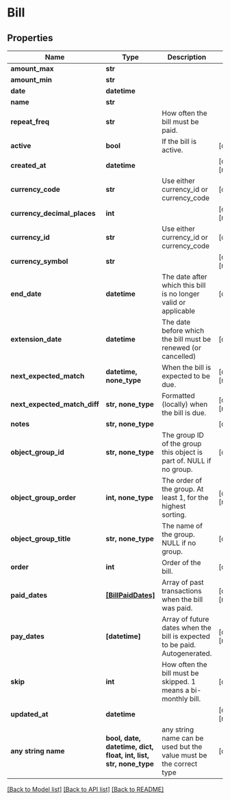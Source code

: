 # Bill


## Properties
Name | Type | Description | Notes
------------ | ------------- | ------------- | -------------
**amount_max** | **str** |  | 
**amount_min** | **str** |  | 
**date** | **datetime** |  | 
**name** | **str** |  | 
**repeat_freq** | **str** | How often the bill must be paid. | 
**active** | **bool** | If the bill is active. | [optional] 
**created_at** | **datetime** |  | [optional] [readonly] 
**currency_code** | **str** | Use either currency_id or currency_code | [optional] 
**currency_decimal_places** | **int** |  | [optional] [readonly] 
**currency_id** | **str** | Use either currency_id or currency_code | [optional] 
**currency_symbol** | **str** |  | [optional] [readonly] 
**end_date** | **datetime** | The date after which this bill is no longer valid or applicable | [optional] 
**extension_date** | **datetime** | The date before which the bill must be renewed (or cancelled) | [optional] 
**next_expected_match** | **datetime, none_type** | When the bill is expected to be due. | [optional] [readonly] 
**next_expected_match_diff** | **str, none_type** | Formatted (locally) when the bill is due. | [optional] [readonly] 
**notes** | **str, none_type** |  | [optional] 
**object_group_id** | **str, none_type** | The group ID of the group this object is part of. NULL if no group. | [optional] 
**object_group_order** | **int, none_type** | The order of the group. At least 1, for the highest sorting. | [optional] [readonly] 
**object_group_title** | **str, none_type** | The name of the group. NULL if no group. | [optional] 
**order** | **int** | Order of the bill. | [optional] 
**paid_dates** | [**[BillPaidDates]**](BillPaidDates.md) | Array of past transactions when the bill was paid. | [optional] [readonly] 
**pay_dates** | **[datetime]** | Array of future dates when the bill is expected to be paid. Autogenerated. | [optional] [readonly] 
**skip** | **int** | How often the bill must be skipped. 1 means a bi-monthly bill. | [optional] 
**updated_at** | **datetime** |  | [optional] [readonly] 
**any string name** | **bool, date, datetime, dict, float, int, list, str, none_type** | any string name can be used but the value must be the correct type | [optional]

[[Back to Model list]](../README.md#documentation-for-models) [[Back to API list]](../README.md#documentation-for-api-endpoints) [[Back to README]](../README.md)



